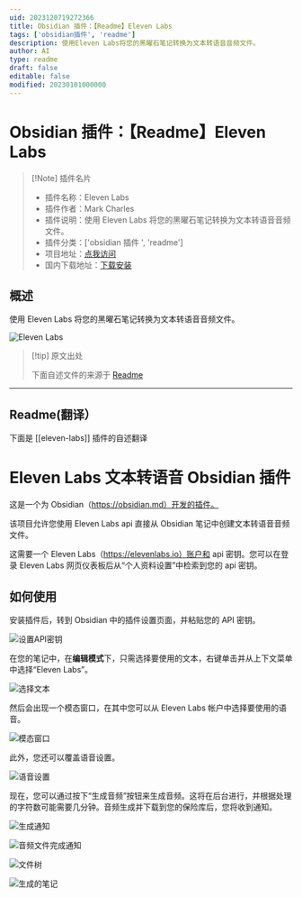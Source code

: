 ```yaml
---
uid: 2023120719272366
title: Obsidian 插件：【Readme】Eleven Labs
tags: ['obsidian插件', 'readme']
description: 使用Eleven Labs将您的黑曜石笔记转换为文本转语音音频文件。
author: AI
type: readme
draft: false
editable: false
modified: 20230101000000
---
```


# Obsidian 插件：【Readme】Eleven Labs

> [!Note] 插件名片
> - 插件名称：Eleven Labs
> - 插件作者：Mark Charles
> - 插件说明：使用 Eleven Labs 将您的黑曜石笔记转换为文本转语音音频文件。
> - 插件分类：['obsidian 插件 ', 'readme']
> - 项目地址：[点我访问](https://github.com/veritas1/eleven-labs-obsidian-plugin)
> - 国内下载地址：[下载安装](https://pkmer.cn/products/plugin/pluginMarket/?eleven-labs)

## 概述

使用 Eleven Labs 将您的黑曜石笔记转换为文本转语音音频文件。

![Eleven Labs](https://cdn.pkmer.cn/covers/eleven-labs.png!pkmer)

> [!tip] 原文出处
>
>下面自述文件的来源于 [Readme](https://ghproxy.net/https://raw.githubusercontent.com/veritas1/eleven-labs-obsidian-plugin/main/README.md)
>

---

## Readme(翻译）

下面是 [[eleven-labs]] 插件的自述翻译

# Eleven Labs 文本转语音 Obsidian 插件

这是一个为 Obsidian（<https://obsidian.md）开发的插件。>

该项目允许您使用 Eleven Labs api 直接从 Obsidian 笔记中创建文本转语音音频文件。

这需要一个 Eleven Labs（<https://elevenlabs.io）账户和> api 密钥。您可以在登录 Eleven Labs 网页仪表板后从“个人资料设置”中检索到您的 api 密钥。

## 如何使用

安装插件后，转到 Obsidian 中的插件设置页面，并粘贴您的 API 密钥。

![设置API密钥](https://cdn.pkmer.cn/covers/eleven-labs_2_0.png!pkmer)

在您的笔记中，在**编辑模式**下，只需选择要使用的文本，右键单击并从上下文菜单中选择“Eleven Labs”。

![选择文本](https://cdn.pkmer.cn/covers/eleven-labs_2_1.png!pkmer)

然后会出现一个模态窗口，在其中您可以从 Eleven Labs 帐户中选择要使用的语音。

![模态窗口](https://cdn.pkmer.cn/covers/eleven-labs_2_2.png!pkmer)

此外，您还可以覆盖语音设置。

![语音设置](https://cdn.pkmer.cn/covers/eleven-labs_2_3.png!pkmer)

现在，您可以通过按下“生成音频”按钮来生成音频。这将在后台进行，并根据处理的字符数可能需要几分钟。音频生成并下载到您的保险库后，您将收到通知。

![生成通知](https://cdn.pkmer.cn/covers/eleven-labs_2_4.png!pkmer)

![音频文件完成通知](https://cdn.pkmer.cn/covers/eleven-labs_2_5.png!pkmer)

![文件树](https://cdn.pkmer.cn/covers/eleven-labs_2_6.png!pkmer)

![生成的笔记](https://cdn.pkmer.cn/covers/eleven-labs_2_7.png!pkmer)
